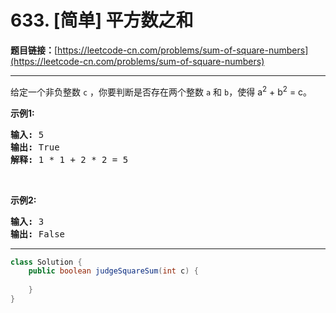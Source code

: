 # 633. [简单] 平方数之和

**题目链接：**[https://leetcode-cn.com/problems/sum-of-square-numbers](https://leetcode-cn.com/problems/sum-of-square-numbers)

---

<div class="content__1Y2H">
 <div class="notranslate">
  <p>给定一个非负整数&nbsp;<code>c</code>&nbsp;，你要判断是否存在两个整数 <code>a</code> 和 <code>b</code>，使得&nbsp;a<sup>2</sup> + b<sup>2</sup> = c。</p> 
  <p><strong>示例1:</strong></p> 
  <pre class="language-text"><strong>输入:</strong> 5
<strong>输出:</strong> True
<strong>解释:</strong> 1 * 1 + 2 * 2 = 5
</pre> 
  <p>&nbsp;</p> 
  <p><strong>示例2:</strong></p> 
  <pre class="language-text"><strong>输入:</strong> 3
<strong>输出:</strong> False
</pre> 
 </div>
</div>

---

```java
class Solution {
    public boolean judgeSquareSum(int c) {
        
    }
}
```